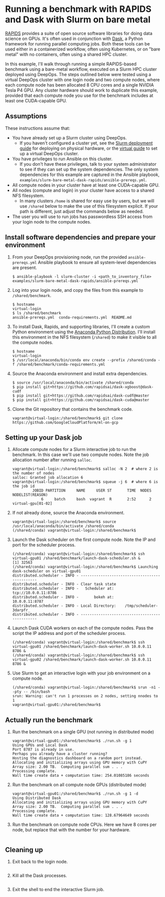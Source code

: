 Running a benchmark with RAPIDS and Dask with Slurm on bare metal
=================================================================

[RAPIDS](https://rapids.ai/) provides a suite of open source software libraries for doing data science on GPUs.
It's often used in conjunction with [Dask](https://dask.org/), a Python framework for running parallel computing jobs.
Both these tools can be used either in a containerized workflow, often using Kubernetes, or on "bare metal" with no containers, often using a shared HPC cluster.

In this example, I'll walk through running a simple RAPIDS-based benchmark using a bare-metal workflow, executed on a Slurm HPC cluster deployed using DeepOps.
The steps outlined below were tested using a virtual DeepOps cluster with one login node and two compute nodes,
where each compute node has been allocated 8 CPU cores and a single NVIDIA Tesla P4 GPU.
Any cluster hardware should work to duplicate this example, provided that each compute node you use for the benchmark includes at least one CUDA-capable GPU.

## Assumptions

These instructions assume that:

* You have already set up a Slurm cluster using DeepOps.
    * If you haven't configured a cluster yet, see the [Slurm deployment guide](/docs/slurm-cluster.md) for deploying on physical hardware, or the [virtual guide](/virtual/README.md) to set up a virtual DeepOps cluster.
* You have privileges to run Ansible on this cluster.
    * If you don't have these privileges, talk to your system administrator to see if they can set up the system dependencies. The only system dependencies for this example are captured in the Ansible playbook, `examples/slurm-bare-metal-dask-rapids/ansible-prereqs.yml`.
* All compute nodes in your cluster have at least one CUDA-capable GPU.
* All nodes (compute and login) in your cluster have access to a shared NFS filesystem.
    * In many clusters `/home` is shared for easy use by users, but we will use `/shared` below to make the use of this filesystem explicit. If your path is different, just adjust the commands below as needed.
* The user you will use to run jobs has passwordless SSH access from your login node to the compute nodes.

## Install software dependencies and prepare your environment

1. From your DeepOps provisioning node, run the provided `ansible-prereqs.yml` Ansible playbook to ensure all system-level dependencies are present.
    ```
    $ ansible-playbook -l slurm-cluster -i <path_to_inventory_file> examples/slurm-bare-metal-dask-rapids/ansible-prereqs.yml
    ```
1. Log into your login node, and copy the files from this example to `/shared/benchmark`.
    ```
    $ hostname
    virtual-login
    $ ls /shared/benchmark
    ansible-prereqs.yml  conda-requirements.yml  README.md
    ```
1. To install Dask, Rapids, and supporting libraries, I'll create a custom Python environment using the [Anaconda Python Distribution](https://www.anaconda.com/distribution/). I'll install this environment in the NFS filesystem (`/shared`) to make it visible to all the compute nodes.
    ```
    $ hostname
    virtual-login
    $ /usr/local/anaconda/bin/conda env create --prefix /shared/conda -f /shared/benchmark/conda-requirements.yml
    ```
1. Source the Anaconda environment and install extra dependencies.
    ```
    $ source /usr/local/anaconda/bin/activate /shared/conda
    $ pip install git+https://github.com/rapidsai/dask-xgboost@dask-cudf
    $ pip install git+https://github.com/rapidsai/dask-cudf@master
    $ pip install git+https://github.com/rapidsai/dask-cuda@master
    ```
1. Clone the Git repository that contains the benchmark code.
    ```
    vagrant@virtual-login:/shared/benchmark$ git clone https://github.com/GoogleCloudPlatform/ml-on-gcp
    ```

## Setting up your Dask job

1. Allocate compute nodes for a Slurm interactive job to run the benchmark. In this case we'll use two compute nodes. Note the job allocation number after running `salloc`.
    ```
    vagrant@virtual-login:/shared/benchmark$ salloc -N 2  # where 2 is the number of nodes
    salloc: Granted job allocation 6
    vagrant@virtual-login:/shared/benchmark$ squeue -j 6  # where 6 is the job id
             JOBID PARTITION     NAME     USER ST       TIME  NODES NODELIST(REASON)
                 6     batch     bash  vagrant  R       2:52      2 virtual-gpu[01-02]
    ```
1. If not already done, source the Anaconda environment.
    ```
    vagrant@virtual-login:/shared/benchmark$ source /usr/local/anaconda/bin/activate /shared/conda
    (/shared/conda) vagrant@virtual-login:/shared/benchmark$
    ```
1. Launch the Dask scheduler on the first compute node. Note the IP and port for the scheduler process.
    ```
    (/shared/conda) vagrant@virtual-login:/shared/benchmark$ ssh virtual-gpu01 /shared/benchmark/launch-dask-scheduler.sh &
    [1] 32563
    (/shared/conda) vagrant@virtual-login:/shared/benchmark$ Launching dask-scheduler on virtual-gpu01
    distributed.scheduler - INFO - -----------------------------------------------
    distributed.scheduler - INFO - Clear task state
    distributed.scheduler - INFO -   Scheduler at:      tcp://10.0.0.11:8786
    distributed.scheduler - INFO -       bokeh at:            10.0.0.11:8787
    distributed.scheduler - INFO - Local Directory:    /tmp/scheduler-3darpfr_
    distributed.scheduler - INFO - -----------------------------------------------
    ```
1. Launch Dask CUDA workers on each of the compute nodes. Pass the script the IP address and port of the scheduler process.
    ```
    (/shared/conda) vagrant@virtual-login:/shared/benchmark$ ssh virtual-gpu01 /shared/benchmark/launch-dask-worker.sh 10.0.0.11 8786 &
    (/shared/conda) vagrant@virtual-login:/shared/benchmark$ ssh virtual-gpu02 /shared/benchmark/launch-dask-worker.sh 10.0.0.11 8786 &
    ```
1. Use Slurm to get an interactive login with your job environment on a compute node.
    ```
    (/shared/conda) vagrant@virtual-login:/shared/benchmark$ srun -n1 --pty -- /bin/bash
    srun: Warning: can't run 1 processes on 2 nodes, setting nnodes to 1
    vagrant@virtual-gpu01:/shared/benchmark$
    ```

## Actually run the benchmark

1. Run the benchmark on a single GPU (not running in distributed mode)
    ```
    vagrant@virtual-gpu01:/shared/benchmark$ ./run.sh -g 1
    Using GPUs and Local Dask
    Port 8787 is already in use.
    Perhaps you already have a cluster running?
    Hosting the diagnostics dashboard on a random port instead.
    Allocating and initializing arrays using GPU memory with CuPY
    Array size: 2.00 TB.  Computing parallel sum . . .
    Processing complete.
    Wall time create data + computation time: 254.01085186 seconds
    ```
1. Run the benchmark on all compute node GPUs (distributed mode)
    ```
    vagrant@virtual-gpu01:/shared/benchmark$ ./run.sh -g 1 -d
    Using Distributed Dask
    Allocating and initializing arrays using GPU memory with CuPY
    Array size: 2.00 TB.  Computing parallel sum . . .
    Processing complete.
    Wall time create data + computation time: 128.67964649 seconds
    ```
1. Run the benchmark on compute node CPUs. Here we have 8 cores per node, but replace that with the number for your hardware.
    ```

    ```

## Cleaning up

1. Exit back to the login node.
    ```
    ```
1. Kill all the Dask processes.
    ```
    ```
1. Exit the shell to end the interactive Slurm job.
    ```
    ```
